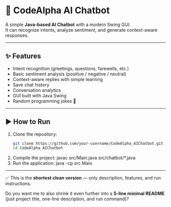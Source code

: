 # 🤖 CodeAlpha AI Chatbot

A simple **Java-based AI Chatbot** with a modern Swing GUI.  
It can recognize intents, analyze sentiment, and generate context-aware responses.

---

## ✨ Features
- Intent recognition (greetings, questions, farewells, etc.)
- Basic sentiment analysis (positive / negative / neutral)
- Context-aware replies with simple learning
- Save chat history
- Conversation analytics
- GUI built with Java Swing
- Random programming jokes 🎉

---

## ▶️ How to Run
1. Clone the repository:
   ```bash
   git clone https://github.com/your-username/CodeAlpha_AIChatbot.git
   cd CodeAlpha_AIChatbot
2. Compile the project:
   javac src/Main.java src/chatbot/*.java
3. Run the application:
   java -cp src Main

---

✅ This is the **shortest clean version** — only description, features, and run instructions.  

Do you want me to also shrink it even further into a **5-line minimal README** (just project title, one-line description, and run command)?
